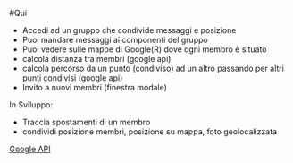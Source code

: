 #Qui

* Accedi ad un gruppo che condivide messaggi e posizione
* Puoi mandare messaggi ai componenti del gruppo
* Puoi vedere sulle mappe di Google(R) dove ogni membro è situato
* calcola distanza tra membri (google api)
* calcola percorso da un punto (condiviso) ad un altro passando per altri punti condivisi (google api) 
* Invito a nuovi membri (finestra modale)

In Sviluppo:
* Traccia spostamenti di un membro
* condividi posizione membri, posizione su mappa, foto geolocalizzata


[Google API](https://developers.google.com/maps/documentation/javascript/tutorial "Google Maps JavaScript API")
